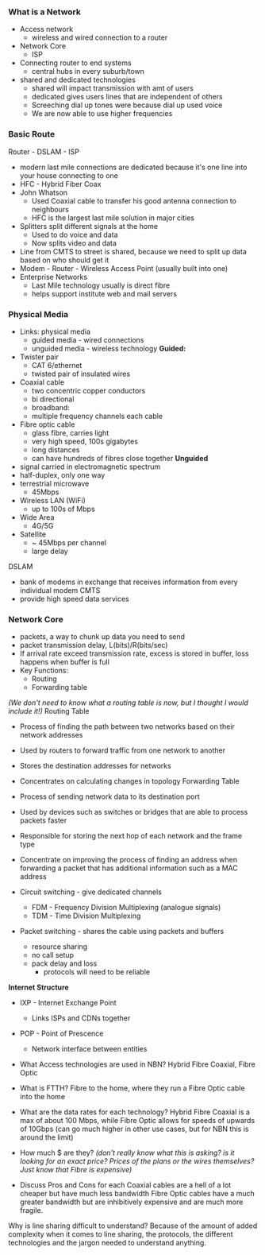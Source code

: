 ### What is a Network
- Access network
	- wireless and wired connection to a router
- Network Core
	- ISP
- Connecting router to end systems
	- central hubs in every suburb/town
- shared and dedicated technologies
	- shared will impact transmission with amt of users
	- dedicated gives users lines that are independent of others
	- Screeching dial up tones were because dial up used voice
	- We are now able to use higher frequencies

### Basic Route
Router - DSLAM - ISP
- modern last mile connections are dedicated because it's one line into your house connecting to one
- HFC - Hybrid Fiber Coax
- John Whatson
	- Used Coaxial cable to transfer his good antenna connection to neighbours
	- HFC is the largest last mile solution in major cities
- Splitters split different signals at the home
	- Used to do voice and data
	- Now splits video and data
- Line from CMTS to street is shared, because we need to split up data based on who should get it
- Modem - Router - Wireless Access Point (usually built into one)
- Enterprise Networks
	- Last Mile technology usually is direct fibre
	- helps support institute web and mail servers

### Physical Media
- Links: physical media
	- guided media - wired connections
	- unguided media - wireless technology
**Guided:**
- Twister pair
	- CAT 6/ethernet
	- twisted pair of insulated wires 
- Coaxial cable
	- two concentric copper conductors
	- bi directional
	- broadband:
	- multiple frequency channels each cable
- Fibre optic cable
	- glass fibre, carries light
	- very high speed, 100s gigabytes
	- long distances
	- can have hundreds of fibres close together
**Unguided**
- signal carried in electromagnetic spectrum
- half-duplex, only one way
- terrestrial microwave
	- 45Mbps
- Wireless LAN (WiFi)
	- up to 100s of Mbps
- Wide Area
	- 4G/5G
- Satellite
	- ~ 45Mbps per channel
	- large delay

DSLAM
- bank of modems in exchange that receives information from every individual modem
CMTS
- provide high speed data services

### Network Core
- packets, a way to chunk up data you need to send
- packet transmission delay, L(bits)/R(bits/sec)
- If arrival rate exceed transmission rate, excess is stored in buffer, loss happens when buffer is full
- Key Functions:
	- Routing
	- Forwarding table

*(We don't need to know what a routing table is now, but I thought I would include it!)*
Routing Table
- Process of finding the path between two networks based on their network addresses
- Used by routers to forward traffic from one network to another
- Stores the destination addresses for networks
- Concentrates on calculating changes in topology
Forwarding Table
- Process of sending network data to its destination port
- Used by devices such as switches or bridges that are able to process packets faster
- Responsible for storing the next hop of each network and the frame type
- Concentrate on improving the process of finding an address when forwarding a packet that has additional information such as a MAC address

- Circuit switching - give dedicated channels
	- FDM - Frequency Division Multiplexing (analogue signals)
	- TDM - Time Division Multiplexing
- Packet switching - shares the cable using packets and buffers
	- resource sharing
	- no call setup
	- pack delay and loss
		- protocols will need to be reliable

**Internet Structure**
- IXP - Internet Exchange Point
	- Links ISPs and CDNs together
- POP - Point of Prescence
	- Network interface between entities

- What Access technologies are used in NBN? 
Hybrid Fibre Coaxial, Fibre Optic
- What is FTTH? 
Fibre to the home, where they run a Fibre Optic cable into the home
- What are the data rates for each technology? 
Hybrid Fibre Coaxial is a max of about 100 Mbps, while Fibre Optic allows for speeds of upwards of 10Gbps (can go much higher in other use cases, but for NBN this is around the limit)
- How much $ are they? 
*(don't really know what this is asking? is it looking for an exact price? Prices of the plans or the wires themselves? Just know that Fibre is expensive)*
- Discuss Pros and Cons for each
Coaxial cables are a hell of a lot cheaper but have much less bandwidth
Fibre Optic cables have a much greater bandwidth but are inhibitively expensive and are much more fragile.

Why is line sharing difficult to understand?
Because of the amount of added complexity when it comes to line sharing, the protocols, the different technologies and the jargon needed to understand anything.